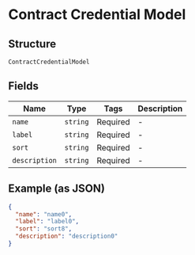 
# Contract Credential Model

## Structure

`ContractCredentialModel`

## Fields

| Name | Type | Tags | Description |
|  --- | --- | --- | --- |
| `name` | `string` | Required | - |
| `label` | `string` | Required | - |
| `sort` | `string` | Required | - |
| `description` | `string` | Required | - |

## Example (as JSON)

```json
{
  "name": "name0",
  "label": "label0",
  "sort": "sort8",
  "description": "description0"
}
```

